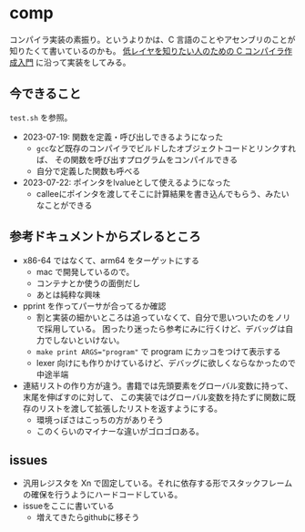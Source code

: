# comp

コンパイラ実装の素振り。というよりかは、C 言語のことやアセンブリのことが知りたくて書いているのかも。
[低レイヤを知りたい人のための C コンパイラ作成入門](https://www.sigbus.info/compilerbook)
に沿って実装をしてみる。

## 今できること

`test.sh` を参照。

- 2023-07-19: 関数を定義・呼び出しできるようになった
  - `gcc`など既存のコンパイラでビルドしたオブジェクトコードとリンクすれば、
    その関数を呼び出すプログラムをコンパイルできる
  - 自分で定義した関数も呼べる
- 2023-07-22: ポインタをlvalueとして使えるようになった
  - calleeにポインタを渡してそこに計算結果を書き込んでもらう、みたいなことができる

## 参考ドキュメントからズレるところ

- x86-64 ではなくて、arm64 をターゲットにする
  - mac で開発しているので。
  - コンテナとか使うの面倒だし
  - あとは純粋な興味
- pprint を作ってパーサが合ってるか確認
  - 割と実装の細かいところは追っていなくて、自分で思いついたのをノリで採用している。
    困ったり迷ったら参考にみに行くけど、デバッグは自力でしないといけない。
  - `make print ARGS="program"` で program にカッコをつけて表示する
  - lexer 向けにも作りかけているけど、デバッグに欲しくならなかったので中途半端
- 連結リストの作り方が違う。書籍では先頭要素をグローバル変数に持って、末尾を伸ばすのに対して、
  この実装ではグローバル変数を持たずに関数に既存のリストを渡して拡張したリストを返すようにする。
  - 環境っぽさはこっちの方がありそう
  - このくらいのマイナーな違いがゴロゴロある。

## issues

- 汎用レジスタを Xn で固定している。それに依存する形でスタックフレームの確保を行うようにハードコードしている。
- issueをここに書いている
  - 増えてきたらgithubに移そう
